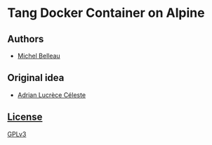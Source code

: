 # Tang Docker Container on Alpine

## Authors

- [Michel Belleau](https://github.com/malaiwah)

## Original idea
- [Adrian Lucrèce Céleste](https://github.com/AdrianKoshka)

## [License](LICENSE)

[GPLv3](LICENSE)

